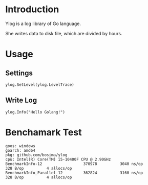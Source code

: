 # Introduction
Ylog is a log library of Go language.

She writes data to disk file, which are divided by hours.

# Usage

## Settings

    ylog.SetLevel(ylog.LevelTrace)

## Write Log

    ylog.Info("Hello Golang!")


# Benchamark Test 

    goos: windows
    goarch: amd64
    pkg: github.com/bosima/ylog
    cpu: Intel(R) Core(TM) i5-10400F CPU @ 2.90GHz
    BenchmarkInfo-12             	  370978	      3040 ns/op	     328 B/op	       4 allocs/op
    BenchmarkInfo_Parallel-12    	  362824	      3160 ns/op	     328 B/op	       4 allocs/op
